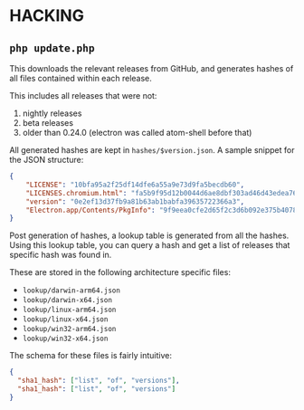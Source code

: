 # HACKING

## `php update.php`

This downloads the relevant releases from GitHub, and generates hashes of all files contained within each release.

This includes all releases that were not:

1. nightly releases
2. beta releases
3. older than 0.24.0 (electron was called atom-shell before that)

All generated hashes are kept in `hashes/$version.json`. A sample snippet for the JSON structure:

```json
{
    "LICENSE": "10bfa95a2f25df14dfe6a55a9e73d9fa5becdb60",
    "LICENSES.chromium.html": "fa5b9f95d12b0044d6ae8dbf303ad46d43edea76",
    "version": "0e2ef13d37fb9a81b63ab1babfa39635722366a3",
    "Electron.app/Contents/PkgInfo": "9f9eea0cfe2d65f2c3d6b092e375b40782d08f31",
}
```

Post generation of hashes, a lookup table is generated from all the hashes. Using this lookup table, you can query a hash and get a list of releases that specific hash was found in.

These are stored in the following architecture specific files:

- `lookup/darwin-arm64.json`
- `lookup/darwin-x64.json`
- `lookup/linux-arm64.json`
- `lookup/linux-x64.json`
- `lookup/win32-arm64.json`
- `lookup/win32-x64.json`

The schema for these files is fairly intuitive:

```json
{
  "sha1_hash": ["list", "of", "versions"],
  "sha1_hash": ["list", "of", "versions"]
}
```
